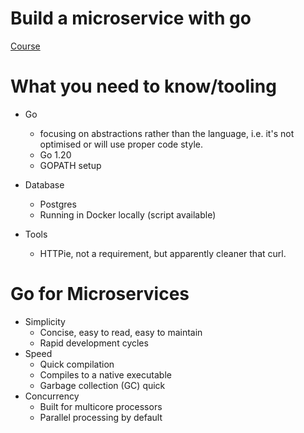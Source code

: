 # Build a microservice with go

[Course](https://www.linkedin.com/learning/build-a-microservice-with-go)

# What you need to know/tooling

- Go
  - focusing on abstractions rather than the language, i.e. it's not optimised or will use proper code style.
  - Go 1.20
  - GOPATH setup

- Database
  - Postgres
  - Running in Docker locally (script available)

- Tools
  - HTTPie, not a requirement, but apparently cleaner that curl.

# Go for Microservices
- Simplicity
  - Concise, easy to read, easy to maintain
  - Rapid development cycles
- Speed
  - Quick compilation
  - Compiles to a native executable
  - Garbage collection (GC) quick
- Concurrency
  - Built for multicore processors
  - Parallel processing by default

